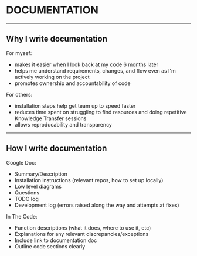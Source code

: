 # DOCUMENTATION

---

## Why I write documentation

For mysef:

- makes it easier when I look back at my code 6 months later
- helps me understand requirements, changes, and flow even as I'm actively working on the project 
- promotes ownership and accountability of code

For others:

- installation steps help get team up to speed faster
- reduces time spent on struggling to find resources and doing repetitive Knowledge Transfer sessions
- allows reproducability and transparency

---

## How I write documentation

Google Doc:
- Summary/Description
- Installation instructions (relevant repos, how to set up locally)
- Low level diagrams
- Questions
- TODO log
- Development log (errors raised along the way and attempts at fixes)

In The Code:
- Function descriptions (what it does, where to use it, etc)
- Explanations for any relevant discrepancies/exceptions
- Include link to documentation doc
- Outline code sections clearly
